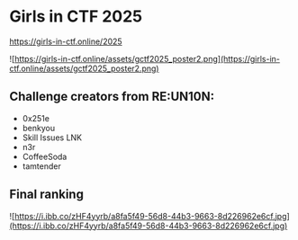 # Girls in CTF 2025
https://girls-in-ctf.online/2025

![https://girls-in-ctf.online/assets/gctf2025_poster2.png](https://girls-in-ctf.online/assets/gctf2025_poster2.png)

## Challenge creators from RE:UN10N:
- 0x251e
- benkyou
- Skill Issues LNK
- n3r
- CoffeeSoda
- tamtender

## Final ranking

![https://i.ibb.co/zHF4yyrb/a8fa5f49-56d8-44b3-9663-8d226962e6cf.jpg](https://i.ibb.co/zHF4yyrb/a8fa5f49-56d8-44b3-9663-8d226962e6cf.jpg)
